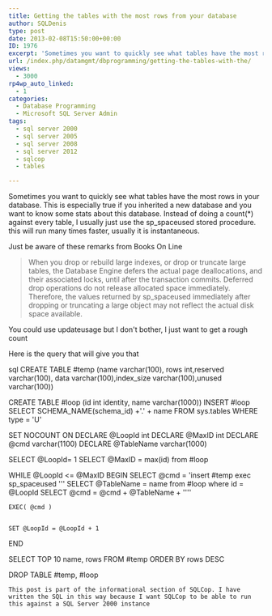 ```yaml
---
title: Getting the tables with the most rows from your database
author: SQLDenis
type: post
date: 2013-02-08T15:50:00+00:00
ID: 1976
excerpt: 'Sometimes you want to quickly see what tables have the most rows in your database. This is especially rue if you inherited a new database and you want to know some stats about this database. Instead of doing a count(*) against every table, I usually just use the sp_spaceused stored procedure. this will run many times faster, usually it is instantaneous.'
url: /index.php/datamgmt/dbprogramming/getting-the-tables-with-the/
views:
  - 3000
rp4wp_auto_linked:
  - 1
categories:
  - Database Programming
  - Microsoft SQL Server Admin
tags:
  - sql server 2000
  - sql server 2005
  - sql server 2008
  - sql server 2012
  - sqlcop
  - tables

---
```

Sometimes you want to quickly see what tables have the most rows in your database. This is especially true if you inherited a new database and you want to know some stats about this database. Instead of doing a count(*) against every table, I usually just use the sp_spaceused stored procedure. this will run many times faster, usually it is instantaneous. 

Just be aware of these remarks from Books On Line

> When you drop or rebuild large indexes, or drop or truncate large tables, the Database Engine defers the actual page deallocations, and their associated locks, until after the transaction commits. Deferred drop operations do not release allocated space immediately. Therefore, the values returned by sp_spaceused immediately after dropping or truncating a large object may not reflect the actual disk space available. 

You could use updateusage but I don't bother, I just want to get a rough count

Here is the query that will give you that

sql
CREATE TABLE #temp (name varchar(100), rows int,reserved varchar(100), data varchar(100),index_size  varchar(100),unused  varchar(100))

CREATE TABLE #loop (id int identity, name varchar(1000))
INSERT #loop
SELECT SCHEMA_NAME(schema_id) +'.' + name 
FROM sys.tables
WHERE type = 'U'


SET NOCOUNT ON
DECLARE @LoopId int
DECLARE @MaxID int
DECLARE @cmd varchar(1100)
DECLARE @TableName varchar(1000)


SELECT @LoopId= 1
SELECT @MaxID = max(id) from #loop

WHILE @LoopId <= @MaxID
BEGIN
	SELECT @cmd = 'insert #temp exec sp_spaceused '''
	SELECT @TableName = name from #loop where id = @LoopId
	SELECT @cmd = @cmd + @TableName + ''''

	EXEC( @cmd )


	SET @LoopId = @LoopId + 1
END


SELECT TOP 10 name, rows 
FROM #temp
ORDER BY rows DESC

DROP TABLE #temp, #loop
```
This post is part of the informational section of SQLCop. I have written the SQL in this way because I want SQLCop to be able to run this against a SQL Server 2000 instance